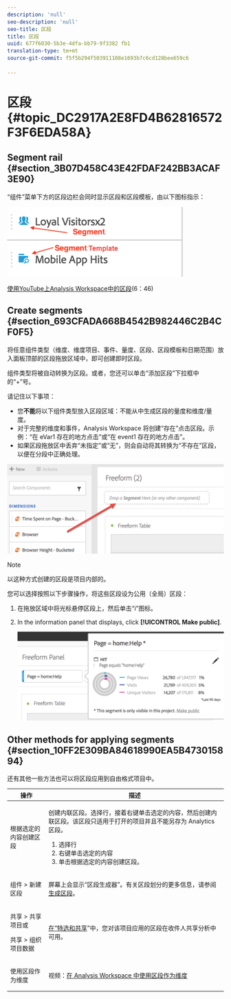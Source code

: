 ```yaml
---
description: 'null'
seo-description: 'null'
seo-title: 区段
title: 区段
uuid: 677f6030-5b3e-4dfa-bb79-9f3382 fb1
translation-type: tm+mt
source-git-commit: f5f5b294f503911108e1693b7c6cd128bee659c6

---
```



# 区段 {#topic_DC2917A2E8FD4B62816572F3F6EDA58A}

## Segment rail {#section_3B07D458C43E42FDAF242BB3ACAF3E90}

“组件”菜单下方的区段边栏会同时显示区段和区段模板，由以下图标指示：

![](assets/segment_icons.png)

[使用YouTube上Analysis Workspace中的区段](https://www.youtube.com/watch?v=QlUCdQDnni4)(6：46)

## Create segments {#section_693CFADA668B4542B982446C2B4CF0F5}

将任意组件类型（维度、维度项目、事件、量度、区段、区段模板和日期范围）放入面板顶部的区段拖放区域中，即可创建即时区段。

组件类型将被自动转换为区段。或者，您还可以单击“添加区段”下拉框中的“+”号。

请记住以下事项：

* 您&#x200B;**不能**&#x200B;将以下组件类型放入区段区域：不能从中生成区段的量度和维度/量度。
* 对于完整的维度和事件，Analysis Workspace 将创建“存在”点击区段。示例：“在 eVar1 存在的地方点击”或“在 event1 存在的地方点击”。
* 如果区段拖放区中丢弃“未指定”或“无”，则会自动将其转换为“不存在”区段，以便在分段中正确处理。

![](assets/segment-dropzone.png)

>[!NOTE]
>
>以这种方式创建的区段是项目内部的。

您可以选择按照以下步骤操作，将这些区段设为公用（全局）区段：

1. 在拖放区域中将光标悬停区段上，然后单击“i”图标。
1. In the information panel that displays, click **[!UICONTROL Make public]**.

   ![](assets/segment-info.png)

## Other methods for applying segments {#section_10FF2E309BA84618990EA5B473015894}

还有其他一些方法也可以将区段应用到自由格式项目中。

<table id="table_45B3839D70674430AF3AC5AA3134F825"> 
 <thead> 
  <tr> 
   <th colname="col1" class="entry"> 操作 </th> 
   <th colname="col2" class="entry"> 描述 </th> 
  </tr> 
 </thead>
 <tbody> 
  <tr> 
   <td colname="col1"> <p>根据选定的内容创建区段 </p> </td> 
   <td colname="col2"> <p>创建内联区段。选择行，接着右键单击选定的内容，然后创建内联区段。该区段只适用于打开的项目并且不能另存为 Analytics 区段。 </p> <p> 
     <ol id="ol_1D1E661387354EBF992CC150915F642E"> 
      <li id="li_B96666FD426F4AEE8EAB61B2C00A07FB">选择行 </li> 
      <li id="li_C2245B3EA81F4FAC88A33647922535AF">右键单击选定的内容 </li> 
      <li id="li_AB4F8988B9A84920ABA06A91094625F6">单击<span class="uicontrol">根据选定的内容创建区段</span>。 </li> 
     </ol> </p> </td> 
  </tr> 
  <tr> 
   <td colname="col1"> <span class="uicontrol"> 组件</span> &gt; <span class="uicontrol">新建区段</span> </td> 
   <td colname="col2"> <p>屏幕上会显示“<span class="wintitle">区段生成器</span>”。有关区段划分的更多信息，请参阅<a href="https://marketing.adobe.com/resources/help/en_US/analytics/segment/seg_build.html" format="https" scope="external">生成区段</a>。 </p> </td> 
  </tr> 
  <tr> 
   <td colname="col1"> <p><span class="ignoretag"><span class="uicontrol"> 共享</span> &gt; <span class="uicontrol">共享项目</span></span>或 </p> <p> <span class="ignoretag"><span class="uicontrol">共享</span> &gt; <span class="uicontrol">组织项目数据</span></span> </p> </td> 
   <td colname="col2"> <p><a href="../../../analyze/analysis-workspace/curate-share/curate.md#concept_4A9726927E7C44AFA260E2BB2721AFC6" format="dita" scope="local"> 在“特选和共享</a>”中，您对该项目应用的区段在收件人共享分析中可用。 </p> </td> 
  </tr> 
  <tr> 
   <td colname="col1"> <p>使用区段作为维度 </p> </td> 
   <td colname="col2"> <p>视频：<a href="https://www.youtube.com/watch?v=WmSdReKTWto&amp;list=PL2tCx83mn7GuNnQdYGOtlyCu0V5mEZ8sS&amp;index=39" format="https" scope="external">在 Analysis Workspace 中使用区段作为维度</a> </p> </td> 
  </tr> 
 </tbody> 
</table>

